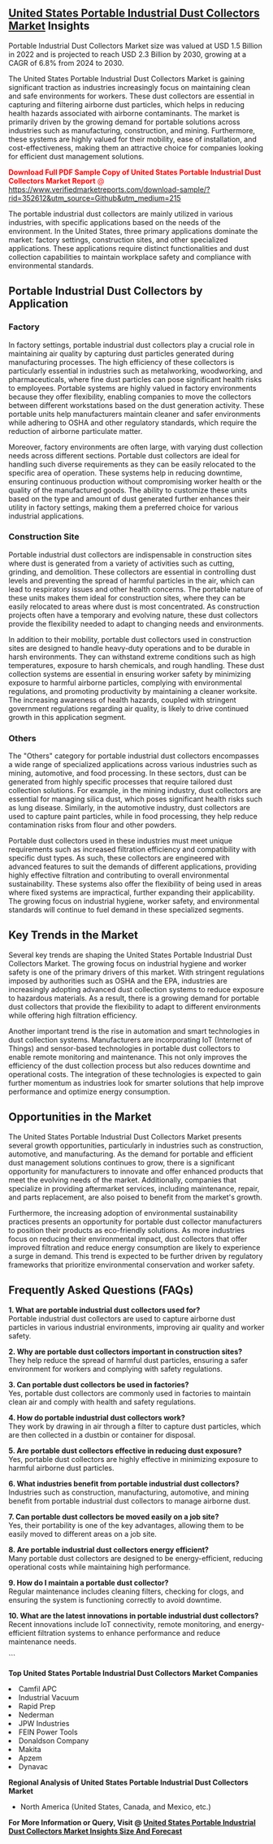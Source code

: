 <h2><a href="https://www.verifiedmarketreports.com/download-sample/?rid=352612&amp;utm_source=Github&amp;utm_medium=215" target="_blank">United States Portable Industrial Dust Collectors Market</a> Insights</h2><p>Portable Industrial Dust Collectors Market size was valued at USD 1.5 Billion in 2022 and is projected to reach USD 2.3 Billion by 2030, growing at a CAGR of 6.8% from 2024 to 2030.</p><p> <p>The United States Portable Industrial Dust Collectors Market is gaining significant traction as industries increasingly focus on maintaining clean and safe environments for workers. These dust collectors are essential in capturing and filtering airborne dust particles, which helps in reducing health hazards associated with airborne contaminants. The market is primarily driven by the growing demand for portable solutions across industries such as manufacturing, construction, and mining. Furthermore, these systems are highly valued for their mobility, ease of installation, and cost-effectiveness, making them an attractive choice for companies looking for efficient dust management solutions.</p> <p><p><span class=""><span style="color: #ff0000;"><strong>Download Full PDF Sample Copy of United States Portable Industrial Dust Collectors Market Report</strong> @ </span><a href="https://www.verifiedmarketreports.com/download-sample/?rid=352612&amp;utm_source=Github&amp;utm_medium=215" target="_blank">https://www.verifiedmarketreports.com/download-sample/?rid=352612&amp;utm_source=Github&amp;utm_medium=215</a></span></p></p> <p>The portable industrial dust collectors are mainly utilized in various industries, with specific applications based on the needs of the environment. In the United States, three primary applications dominate the market: factory settings, construction sites, and other specialized applications. These applications require distinct functionalities and dust collection capabilities to maintain workplace safety and compliance with environmental standards.</p> <h2>Portable Industrial Dust Collectors by Application</h2> <h3>Factory</h3> <p>In factory settings, portable industrial dust collectors play a crucial role in maintaining air quality by capturing dust particles generated during manufacturing processes. The high efficiency of these collectors is particularly essential in industries such as metalworking, woodworking, and pharmaceuticals, where fine dust particles can pose significant health risks to employees. Portable systems are highly valued in factory environments because they offer flexibility, enabling companies to move the collectors between different workstations based on the dust generation activity. These portable units help manufacturers maintain cleaner and safer environments while adhering to OSHA and other regulatory standards, which require the reduction of airborne particulate matter.</p> <p>Moreover, factory environments are often large, with varying dust collection needs across different sections. Portable dust collectors are ideal for handling such diverse requirements as they can be easily relocated to the specific area of operation. These systems help in reducing downtime, ensuring continuous production without compromising worker health or the quality of the manufactured goods. The ability to customize these units based on the type and amount of dust generated further enhances their utility in factory settings, making them a preferred choice for various industrial applications.</p> <h3>Construction Site</h3> <p>Portable industrial dust collectors are indispensable in construction sites where dust is generated from a variety of activities such as cutting, grinding, and demolition. These collectors are essential in controlling dust levels and preventing the spread of harmful particles in the air, which can lead to respiratory issues and other health concerns. The portable nature of these units makes them ideal for construction sites, where they can be easily relocated to areas where dust is most concentrated. As construction projects often have a temporary and evolving nature, these dust collectors provide the flexibility needed to adapt to changing needs and environments.</p> <p>In addition to their mobility, portable dust collectors used in construction sites are designed to handle heavy-duty operations and to be durable in harsh environments. They can withstand extreme conditions such as high temperatures, exposure to harsh chemicals, and rough handling. These dust collection systems are essential in ensuring worker safety by minimizing exposure to harmful airborne particles, complying with environmental regulations, and promoting productivity by maintaining a cleaner worksite. The increasing awareness of health hazards, coupled with stringent government regulations regarding air quality, is likely to drive continued growth in this application segment.</p> <h3>Others</h3> <p>The "Others" category for portable industrial dust collectors encompasses a wide range of specialized applications across various industries such as mining, automotive, and food processing. In these sectors, dust can be generated from highly specific processes that require tailored dust collection solutions. For example, in the mining industry, dust collectors are essential for managing silica dust, which poses significant health risks such as lung disease. Similarly, in the automotive industry, dust collectors are used to capture paint particles, while in food processing, they help reduce contamination risks from flour and other powders.</p> <p>Portable dust collectors used in these industries must meet unique requirements such as increased filtration efficiency and compatibility with specific dust types. As such, these collectors are engineered with advanced features to suit the demands of different applications, providing highly effective filtration and contributing to overall environmental sustainability. These systems also offer the flexibility of being used in areas where fixed systems are impractical, further expanding their applicability. The growing focus on industrial hygiene, worker safety, and environmental standards will continue to fuel demand in these specialized segments.</p> <h2>Key Trends in the Market</h2> <p>Several key trends are shaping the United States Portable Industrial Dust Collectors Market. The growing focus on industrial hygiene and worker safety is one of the primary drivers of this market. With stringent regulations imposed by authorities such as OSHA and the EPA, industries are increasingly adopting advanced dust collection systems to reduce exposure to hazardous materials. As a result, there is a growing demand for portable dust collectors that provide the flexibility to adapt to different environments while offering high filtration efficiency.</p> <p>Another important trend is the rise in automation and smart technologies in dust collection systems. Manufacturers are incorporating IoT (Internet of Things) and sensor-based technologies in portable dust collectors to enable remote monitoring and maintenance. This not only improves the efficiency of the dust collection process but also reduces downtime and operational costs. The integration of these technologies is expected to gain further momentum as industries look for smarter solutions that help improve performance and optimize energy consumption.</p> <h2>Opportunities in the Market</h2> <p>The United States Portable Industrial Dust Collectors Market presents several growth opportunities, particularly in industries such as construction, automotive, and manufacturing. As the demand for portable and efficient dust management solutions continues to grow, there is a significant opportunity for manufacturers to innovate and offer enhanced products that meet the evolving needs of the market. Additionally, companies that specialize in providing aftermarket services, including maintenance, repair, and parts replacement, are also poised to benefit from the market's growth.</p> <p>Furthermore, the increasing adoption of environmental sustainability practices presents an opportunity for portable dust collector manufacturers to position their products as eco-friendly solutions. As more industries focus on reducing their environmental impact, dust collectors that offer improved filtration and reduce energy consumption are likely to experience a surge in demand. This trend is expected to be further driven by regulatory frameworks that prioritize environmental conservation and worker safety.</p> <h2>Frequently Asked Questions (FAQs)</h2> <p><strong>1. What are portable industrial dust collectors used for?</strong><br>Portable industrial dust collectors are used to capture airborne dust particles in various industrial environments, improving air quality and worker safety.</p> <p><strong>2. Why are portable dust collectors important in construction sites?</strong><br>They help reduce the spread of harmful dust particles, ensuring a safer environment for workers and complying with safety regulations.</p> <p><strong>3. Can portable dust collectors be used in factories?</strong><br>Yes, portable dust collectors are commonly used in factories to maintain clean air and comply with health and safety regulations.</p> <p><strong>4. How do portable industrial dust collectors work?</strong><br>They work by drawing in air through a filter to capture dust particles, which are then collected in a dustbin or container for disposal.</p> <p><strong>5. Are portable dust collectors effective in reducing dust exposure?</strong><br>Yes, portable dust collectors are highly effective in minimizing exposure to harmful airborne dust particles.</p> <p><strong>6. What industries benefit from portable industrial dust collectors?</strong><br>Industries such as construction, manufacturing, automotive, and mining benefit from portable industrial dust collectors to manage airborne dust.</p> <p><strong>7. Can portable dust collectors be moved easily on a job site?</strong><br>Yes, their portability is one of the key advantages, allowing them to be easily moved to different areas on a job site.</p> <p><strong>8. Are portable industrial dust collectors energy efficient?</strong><br>Many portable dust collectors are designed to be energy-efficient, reducing operational costs while maintaining high performance.</p> <p><strong>9. How do I maintain a portable dust collector?</strong><br>Regular maintenance includes cleaning filters, checking for clogs, and ensuring the system is functioning correctly to avoid downtime.</p> <p><strong>10. What are the latest innovations in portable industrial dust collectors?</strong><br>Recent innovations include IoT connectivity, remote monitoring, and energy-efficient filtration systems to enhance performance and reduce maintenance needs.</p> ```</p><p><strong>Top United States Portable Industrial Dust Collectors Market Companies</strong></p><div data-test-id=""><p><li>Camfil APC</li><li> Industrial Vacuum</li><li> Rapid Prep</li><li> Nederman</li><li> JPW Industries</li><li> FEIN Power Tools</li><li> Donaldson Company</li><li> Makita</li><li> Apzem</li><li> Dynavac</li></p><div><strong>Regional Analysis of&nbsp;United States Portable Industrial Dust Collectors Market</strong></div><ul><li dir="ltr"><p dir="ltr">North America&nbsp;(United States, Canada, and Mexico, etc.)</p></li></ul><p><strong>For More Information or Query, Visit @&nbsp;</strong><strong><a href="https://www.verifiedmarketreports.com/product/portable-industrial-dust-collectors-market/?utm_source=Github&amp;utm_medium=215" target="_blank">United States Portable Industrial Dust Collectors Market Insights Size And Forecast</a></strong></p></div>
